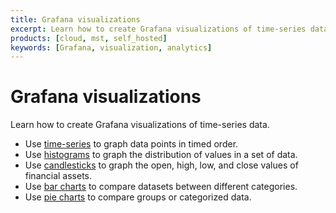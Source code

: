 ```yaml
---
title: Grafana visualizations
excerpt: Learn how to create Grafana visualizations of time-series data
products: [cloud, mst, self_hosted]
keywords: [Grafana, visualization, analytics]
---
```


# Grafana visualizations

Learn how to create Grafana visualizations of time-series data.

*   Use [time-series][time-series] to graph data points in timed order.
*   Use [histograms][histograms] to graph the distribution of values in a set of
  data.
*   Use [candlesticks][candlestick] to graph the open, high, low, and close values
  of financial assets.
*   Use [bar charts][bar-chart] to compare datasets between different categories.
*   Use [pie charts][pie-chart] to compare groups or categorized data.

[bar-chart]: /timescaledb/:currentVersion:/tutorials/grafana/visualizations/bar-chart
[pie-chart]: /timescaledb/:currentVersion:/tutorials/grafana/visualizations/pie-chart
[candlestick]: /timescaledb/:currentVersion:/tutorials/grafana/visualizations/candlestick
[histograms]: /timescaledb/:currentVersion:/tutorials/grafana/visualizations/histograms
[time-series]: /timescaledb/:currentVersion:/tutorials/grafana/visualizations/time-series

